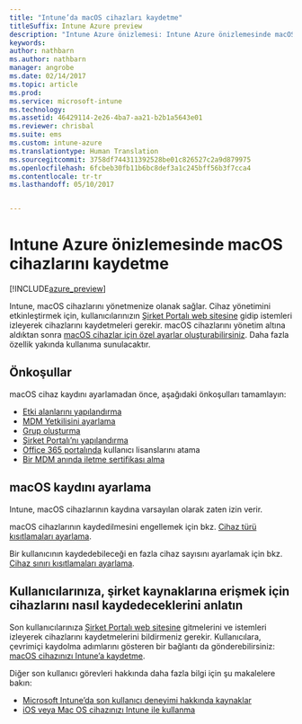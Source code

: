 ```yaml
---
title: "Intune’da macOS cihazları kaydetme"
titleSuffix: Intune Azure preview
description: "Intune Azure önizlemesi: Intune Azure önizlemesinde macOS cihazlarını kaydetmeyi öğrenin."
keywords: 
author: nathbarn
ms.author: nathbarn
manager: angrobe
ms.date: 02/14/2017
ms.topic: article
ms.prod: 
ms.service: microsoft-intune
ms.technology: 
ms.assetid: 46429114-2e26-4ba7-aa21-b2b1a5643e01
ms.reviewer: chrisbal
ms.suite: ems
ms.custom: intune-azure
ms.translationtype: Human Translation
ms.sourcegitcommit: 3758df744311392528be01c826527c2a9d879975
ms.openlocfilehash: 6fcbeb30fb11b6bc8def3a1c245bff56b3f7cca4
ms.contentlocale: tr-tr
ms.lasthandoff: 05/10/2017


---
```


# <a name="enroll-macos-devices-in-intune-azure-preview"></a>Intune Azure önizlemesinde macOS cihazlarını kaydetme

[!INCLUDE[azure_preview](../includes/azure_preview.md)]

Intune, macOS cihazlarını yönetmenize olanak sağlar. Cihaz yönetimini etkinleştirmek için, kullanıcılarınızın [Şirket Portalı web sitesine](http://portal.manage.microsoft.com) gidip istemleri izleyerek cihazlarını kaydetmeleri gerekir. macOS cihazlarını yönetim altına aldıktan sonra [macOS cihazlar için özel ayarlar oluşturabilirsiniz](../configure-devices/custom-for-macos.md). Daha fazla özellik yakında kullanıma sunulacaktır.

## <a name="prerequisites"></a>Önkoşullar

macOS cihaz kaydını ayarlamadan önce, aşağıdaki önkoşulları tamamlayın:

- [Etki alanlarını yapılandırma](https://docs.microsoft.com/intune/get-started/start-with-a-paid-subscription-to-microsoft-intune-step-2)
- [MDM Yetkilisini ayarlama](set-mdm-authority.md)
- [Grup oluşturma](https://docs.microsoft.com/intune/get-started/start-with-a-paid-subscription-to-microsoft-intune-step-5)
- [Şirket Portalı’nı yapılandırma](../manage-apps/company-portal-app.md)
- [Office 365 portalında](http://go.microsoft.com/fwlink/p/?LinkId=698854) kullanıcı lisanslarını atama
- [Bir MDM anında iletme sertifikası alma](get-an-apple-mdm-push-certificate.md)

## <a name="set-up-macos-enrollment"></a>macOS kaydını ayarlama

Intune, macOS cihazlarının kaydına varsayılan olarak zaten izin verir.

macOS cihazlarının kaydedilmesini engellemek için bkz. [Cihaz türü kısıtlamaları ayarlama](set-enrollment-restrictions.md#set-device-type-restrictions).

Bir kullanıcının kaydedebileceği en fazla cihaz sayısını ayarlamak için bkz. [Cihaz sınırı kısıtlamaları ayarlama](set-enrollment-restrictions.md#set-device-limit-restrictions).

## <a name="tell-your-users-how-to-enroll-their-devices-to-access-company-resources"></a>Kullanıcılarınıza, şirket kaynaklarına erişmek için cihazlarını nasıl kaydedeceklerini anlatın

Son kullanıcılarınıza [Şirket Portalı web sitesine](http://portal.manage.microsoft.com) gitmelerini ve istemleri izleyerek cihazlarını kaydetmelerini bildirmeniz gerekir. Kullanıcılara, çevrimiçi kaydolma adımlarını gösteren bir bağlantı da gönderebilirsiniz: [macOS cihazınızı Intune’a kaydetme](https://docs.microsoft.com/intune/enduser/enroll-your-device-in-intune-macos).

Diğer son kullanıcı görevleri hakkında daha fazla bilgi için şu makalelere bakın:

- [Microsoft Intune’da son kullanıcı deneyimi hakkında kaynaklar](https://docs.microsoft.com/intune/deploy-use/how-to-educate-your-end-users-about-microsoft-intune)
- [iOS veya Mac OS cihazınızı Intune ile kullanma](https://docs.microsoft.com/intune/enduser/using-your-ios-or-mac-os-x-device-with-intune)

